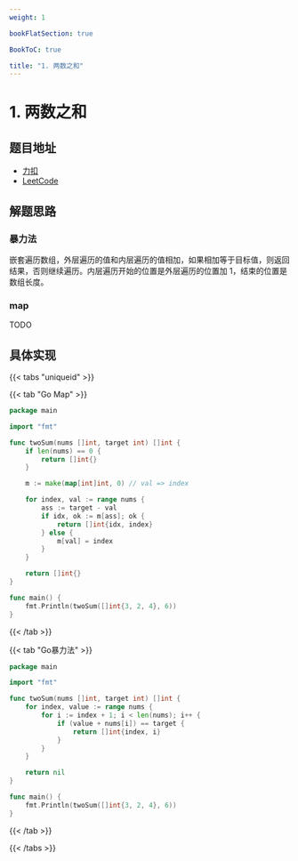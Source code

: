 ```yaml
---
weight: 1

bookFlatSection: true

BookToC: true

title: "1. 两数之和"
---
```


# 1. 两数之和

## 题目地址

+ [力扣](https://leetcode.cn/problems/two-sum/)
+ [LeetCode](https://leetcode.com/problems/two-sum/)

## 解题思路

### 暴力法

嵌套遍历数组，外层遍历的值和内层遍历的值相加，如果相加等于目标值，则返回结果，否则继续遍历。内层遍历开始的位置是外层遍历的位置加 1，结束的位置是数组长度。

### map

TODO

## 具体实现

{{< tabs "uniqueid" >}}

{{< tab "Go Map" >}}

```go
package main

import "fmt"

func twoSum(nums []int, target int) []int {
	if len(nums) == 0 {
		return []int{}
	}

	m := make(map[int]int, 0) // val => index

	for index, val := range nums {
		ass := target - val
		if idx, ok := m[ass]; ok {
			return []int{idx, index}
		} else {
			m[val] = index
		}
	}

	return []int{}
}

func main() {
	fmt.Println(twoSum([]int{3, 2, 4}, 6))
}

```

{{< /tab  >}}

{{< tab "Go暴力法" >}}

```go
package main

import "fmt"

func twoSum(nums []int, target int) []int {
	for index, value := range nums {
		for i := index + 1; i < len(nums); i++ {
			if (value + nums[i]) == target {
				return []int{index, i}
			}
		}
	}

	return nil
}

func main() {
	fmt.Println(twoSum([]int{3, 2, 4}, 6))
}
```

{{< /tab  >}}

{{< /tabs >}}

